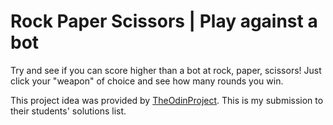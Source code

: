 # Rock Paper Scissors | Play against a bot

Try and see if you can score higher than a bot at rock, paper, scissors! Just click your "weapon" of choice and see how many rounds you win.

This project idea was provided by [TheOdinProject](https://www.theodinproject.com/lessons/rock-paper-scissors). This is my submission to their students' solutions list.
